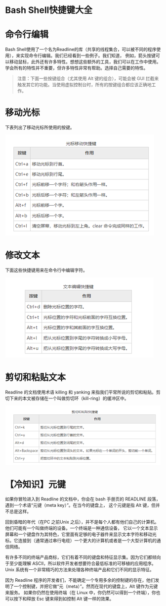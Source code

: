 # Bash Shell快捷键大全

# 命令行编辑
Bash Shell使用了一个名为Readline的库（共享的线程集合，可以被不同的程序使用），来实现命令行编辑。我们已经看到一些例子。我们知道，
例如，箭头按键可以移动鼠标，此外还有许多特性。想想这些额外的工具，我们可以在工作中使用。学会所有的特性并不重要，但许多特性非常有帮助。选择自己需要的特性。

> 注意：下面一些按键组合（尤其使用 Alt 键的组合），可能会被 GUI 拦截来触发其它的功能。当使用虚拟控制台时，所有的按键组合都应该正确地工作。

# 移动光标
下表列出了移动光标所使用的按键。

![img.png](img.png)

# 修改文本
下面这些快捷键用来在命令行中编辑字符。

![img_1.png](img_1.png)

# 剪切和粘贴文本
Readline 的文档使用术语 killing 和 yanking 来指我们平常所说的剪切和粘贴。剪切下来的本文被存储在一个叫做剪切环（kill-ring）的缓冲区中。

![img_2.png](img_2.png)

# 【冷知识】元键

如果你冒险进入到 Readline 的文档中，你会在 bash 手册页的 READLINE 段落，遇到一个术语“元键（meta key）”。在当今的键盘上，
这个元键是指 Alt 键，但并不总是这样。

回到昏暗的年代（在PC 之前Unix 之后），并不是每个人都有他们自己的计算机。他们可能有一个叫做终端的设备。一个终端是一种通信设备，
它以一个文本显示屏幕和一个键盘作为其特色，它里面有足够的电子器件来显示文本字符和移动光标。它连接到（通常通过串行电缆）一个更大的计算机或者是一个大型计算机的通信网络。

有许多不同的终端产品商标，它们有着不同的键盘和特征显示集。因为它们都倾向于至少能理解 ASCII，所以软件开发者想要符合最低标准的可移植的应用程序。
Unix 系统有一个非常精巧的方法来处理各种终端产品和它们不同的显示特征。

因为 Readline 程序的开发者们，不能确定一个专用多余的控制键的存在，他们发明了一个控制键，并把它做“元（meta）”。然而在现代的键盘上，Alt 键作为元键来服务。
如果你仍然在使用终端（在 Linux 中，你仍然可以得到一个终端），你也可以按下和释放 Esc 键来得到如控制 Alt 键一样的效果。